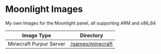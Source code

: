 # Moonlight Images

My own Images for the Moonlight panel, all supporting ARM and x86_64

| Image Type              | Directory                             |
| ----------------------- | ------------------------------------- |
| Minecraft Purpur Server | [/games/minecraft](/games/minecraft/) |
